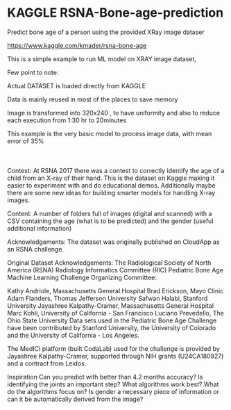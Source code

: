 # KAGGLE RSNA-Bone-age-prediction
Predict bone age of a person using the provided XRay image dataser

https://www.kaggle.com/kmader/rsna-bone-age

This is a simple example to run ML model on XRAY image dataset, 

Few point to note:

Actual DATASET is loaded directly from KAGGLE


Data is mainly reused in most of the places to save memory


Image is transformed into 320x240 , to have uniformity and also to reduce each execution from 1:30 hr to 20minutes 


This example is the very basic model to process image data, with mean error of 35%
<br>
<br>
</br>
</br>
Context:
    At RSNA 2017 there was a contest to correctly identify the age of a child from an X-ray of their hand. This is the dataset on Kaggle      making it easier to experiment with and do educational demos. Additionally maybe there are some new ideas for building smarter models for handling X-ray images.

Content:
A number of folders full of images (digital and scanned) with a CSV containing the age (what is to be predicted) and the gender (useful additional information)

Acknowledgements:
The dataset was originally published on CloudApp as an RSNA challenge.

Original Dataset Acknowledgements:
The Radiological Society of North America (RSNA) Radiology Informatics Committee (RIC) Pediatric Bone Age Machine Learning Challenge Organizing Committee:

Kathy Andriole, Massachusetts General Hospital
Brad Erickson, Mayo Clinic
Adam Flanders, Thomas Jefferson University
Safwan Halabi, Stanford University
Jayashree Kalpathy-Cramer, Massachusetts General Hospital
Marc Kohli, University of California - San Francisco
Luciano Prevedello, The Ohio State University
Data sets used in the Pediatric Bone Age Challenge have been contributed by Stanford University, the University of Colorado and the University of California - Los Angeles.

The MedICI platform (built CodaLab) used for the challenge is provided by Jayashree Kalpathy-Cramer, supported through NIH grants (U24CA180927) and a contract from Leidos.

Inspiration
Can you predict with better than 4.2 months accuracy?
Is identifying the joints an important step?
What algorithms work best?
What do the algorithms focus on?
Is gender a necessary piece of information or can it be automatically derived from the image?
